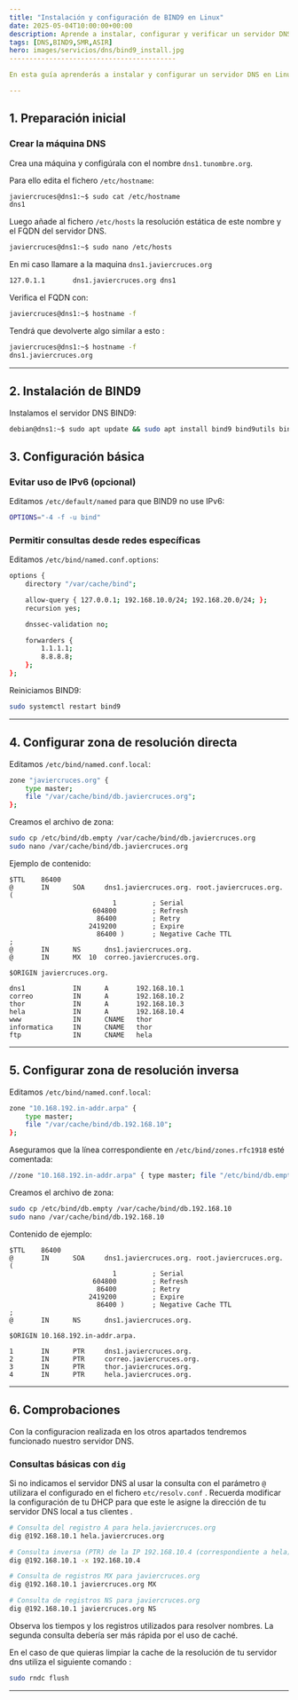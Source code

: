 ```yaml
---
title: "Instalación y configuración de BIND9 en Linux"
date: 2025-05-04T10:00:00+00:00
description: Aprende a instalar, configurar y verificar un servidor DNS BIND9 paso a paso en Debian
tags: [DNS,BIND9,SMR,ASIR]
hero: images/servicios/dns/bind9_install.jpg
------------------------------------------

En esta guía aprenderás a instalar y configurar un servidor DNS en Linux utilizando BIND9. Configurarás zonas de resolución directa e inversa para tu dominio, permitirás consultas desde otras máquinas en la red y realizarás pruebas utilizando herramientas como dig. Además, verás cómo configurar forwarders para resolver nombres externos eficientemente.

---
```


## 1. Preparación inicial

### Crear la máquina DNS

Crea una máquina y configúrala con el nombre `dns1.tunombre.org`. 

Para ello edita el fichero `/etc/hostname`:

```bash
javiercruces@dns1:~$ sudo cat /etc/hostname 
dns1
```

Luego añade al fichero `/etc/hosts` la resolución estática de este nombre y el FQDN del servidor DNS.

```bash
javiercruces@dns1:~$ sudo nano /etc/hosts
```

En mi caso llamare a la maquina `dns1.javiercruces.org`

```bash
127.0.1.1       dns1.javiercruces.org dns1
```

Verifica el FQDN con:

```bash
javiercruces@dns1:~$ hostname -f
```

Tendrá que devolverte algo similar a esto :

```bash
javiercruces@dns1:~$ hostname -f
dns1.javiercruces.org
```

---

## 2. Instalación de BIND9

Instalamos el servidor DNS BIND9:

```bash
debian@dns1:~$ sudo apt update && sudo apt install bind9 bind9utils bind9-doc -y
```

## 3. Configuración básica

### Evitar uso de IPv6 (opcional)

Editamos `/etc/default/named` para que BIND9 no use IPv6:

```bash
OPTIONS="-4 -f -u bind"
```

### Permitir consultas desde redes específicas

Editamos `/etc/bind/named.conf.options`:

```bash
options {
    directory "/var/cache/bind";

    allow-query { 127.0.0.1; 192.168.10.0/24; 192.168.20.0/24; };
    recursion yes;

    dnssec-validation no;

    forwarders {
        1.1.1.1;
        8.8.8.8;
    };
};
```

Reiniciamos BIND9:

```bash
sudo systemctl restart bind9
```

---

## 4. Configurar zona de resolución directa

Editamos `/etc/bind/named.conf.local`:

```bash
zone "javiercruces.org" {
    type master;
    file "/var/cache/bind/db.javiercruces.org";
};
```

Creamos el archivo de zona:

```bash
sudo cp /etc/bind/db.empty /var/cache/bind/db.javiercruces.org
sudo nano /var/cache/bind/db.javiercruces.org
```

Ejemplo de contenido:

```
$TTL    86400
@       IN      SOA     dns1.javiercruces.org. root.javiercruces.org. (
                          1         ; Serial
                     604800         ; Refresh
                      86400         ; Retry
                    2419200         ; Expire
                      86400 )       ; Negative Cache TTL
;
@       IN      NS      dns1.javiercruces.org.
@       IN      MX  10  correo.javiercruces.org.

$ORIGIN javiercruces.org.

dns1            IN      A       192.168.10.1
correo          IN      A       192.168.10.2
thor            IN      A       192.168.10.3
hela            IN      A       192.168.10.4
www             IN      CNAME   thor
informatica     IN      CNAME   thor
ftp             IN      CNAME   hela
```

---

## 5. Configurar zona de resolución inversa

Editamos `/etc/bind/named.conf.local`:

```bash
zone "10.168.192.in-addr.arpa" {
    type master;
    file "/var/cache/bind/db.192.168.10";
};
```

Aseguramos que la línea correspondiente en `/etc/bind/zones.rfc1918` esté comentada:

```bash
//zone "10.168.192.in-addr.arpa" { type master; file "/etc/bind/db.empty"; };
```

Creamos el archivo de zona:

```bash
sudo cp /etc/bind/db.empty /var/cache/bind/db.192.168.10
sudo nano /var/cache/bind/db.192.168.10
```

Contenido de ejemplo:

```
$TTL    86400
@       IN      SOA     dns1.javiercruces.org. root.javiercruces.org. (
                          1         ; Serial
                     604800         ; Refresh
                      86400         ; Retry
                    2419200         ; Expire
                      86400 )       ; Negative Cache TTL
;
@       IN      NS      dns1.javiercruces.org.

$ORIGIN 10.168.192.in-addr.arpa.

1       IN      PTR     dns1.javiercruces.org.
2       IN      PTR     correo.javiercruces.org.
3       IN      PTR     thor.javiercruces.org.
4       IN      PTR     hela.javiercruces.org.
```

---

## 6. Comprobaciones

Con la configuracion realizada en los otros apartados tendremos funcionado nuestro servidor DNS.

### Consultas básicas con `dig`

Si no indicamos el servidor DNS al usar la consulta con el parámetro `@` utilizara el configurado en el fichero `etc/resolv.conf` . Recuerda modificar la configuración de tu DHCP para que este le asigne la dirección de tu servidor DNS local a tus clientes .

```bash
# Consulta del registro A para hela.javiercruces.org
dig @192.168.10.1 hela.javiercruces.org

# Consulta inversa (PTR) de la IP 192.168.10.4 (correspondiente a hela)
dig @192.168.10.1 -x 192.168.10.4

# Consulta de registros MX para javiercruces.org
dig @192.168.10.1 javiercruces.org MX

# Consulta de registros NS para javiercruces.org
dig @192.168.10.1 javiercruces.org NS
```

Observa los tiempos y los registros utilizados para resolver nombres. La segunda consulta debería ser más rápida por el uso de caché.

En el caso de que quieras limpiar la cache de la resolución de tu servidor dns utiliza el siguiente comando :

```bash
sudo rndc flush
```


---
